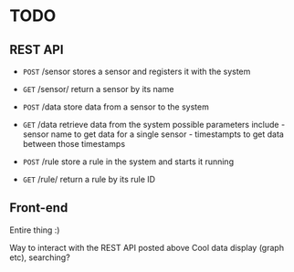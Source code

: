# TODO

## REST API

-   `POST` /sensor
    stores a sensor and registers it with the system

-   `GET` /sensor/<name>
    return a sensor by its name

-   `POST` /data
    store data from a sensor to the system

-   `GET` /data
    retrieve data from the system
    possible parameters include - sensor name to get data for a single sensor - timestampts to get data between those timestamps

-   `POST` /rule
    store a rule in the system and starts it running

-   `GET` /rule/<ruleId>
    return a rule by its rule ID

## Front-end

Entire thing :)

Way to interact with the REST API posted above
Cool data display (graph etc), searching?
